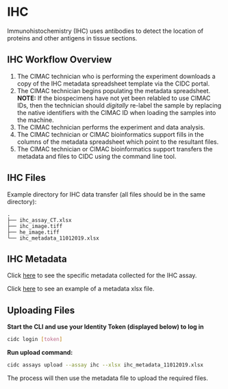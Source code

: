 # IHC
Immunohistochemistry (IHC) uses antibodies to detect the location of proteins and other antigens in tissue sections.

## IHC Workflow Overview
1. The CIMAC technician who is performing the experiment downloads a copy of the IHC metadata spreadsheet template via the CIDC portal.
2. The CIMAC technician begins populating the metadata spreadsheet. **NOTE:** If the biospecimens have not yet been relabled to use CIMAC IDs, then the technician should *digitally* re-label the sample by replacing the native identifiers with the CIMAC ID when loading the samples into the machine.
3. The CIMAC technician performs the experiment and data analysis.
4. The CIMAC technician or CIMAC bioinformatics support fills in the columns of the metadata spreadsheet which point to the resultant files.
5. The CIMAC technician or CIMAC bioinformatics support transfers the metadata and files to CIDC using the command line tool.


## IHC Files

Example directory for IHC data transfer (all files should be in the same directory):
```
.
├── ihc_assay_CT.xlsx
├── ihc_image.tiff
├── he_image.tiff
└── ihc_metadata_11012019.xlsx
```

## IHC Metadata

Click [here](https://cimac-cidc.github.io/cidc-schemas/docs/templates.metadata.ihc_template.html) to see the specific metadata collected for the IHC assay.

Click [here](https://github.com/CIMAC-CIDC/cidc-schemas/raw/master/template_examples/ihc_template.xlsx) to see an example of a metadata xlsx file.


## Uploading Files

**Start the CLI and use your Identity Token (displayed below) to log in**
```bash
cidc login [token]
```

**Run upload command:**
```bash
cidc assays upload --assay ihc --xlsx ihc_metadata_11012019.xlsx
```

The process will then use the metadata file to upload the required files.

